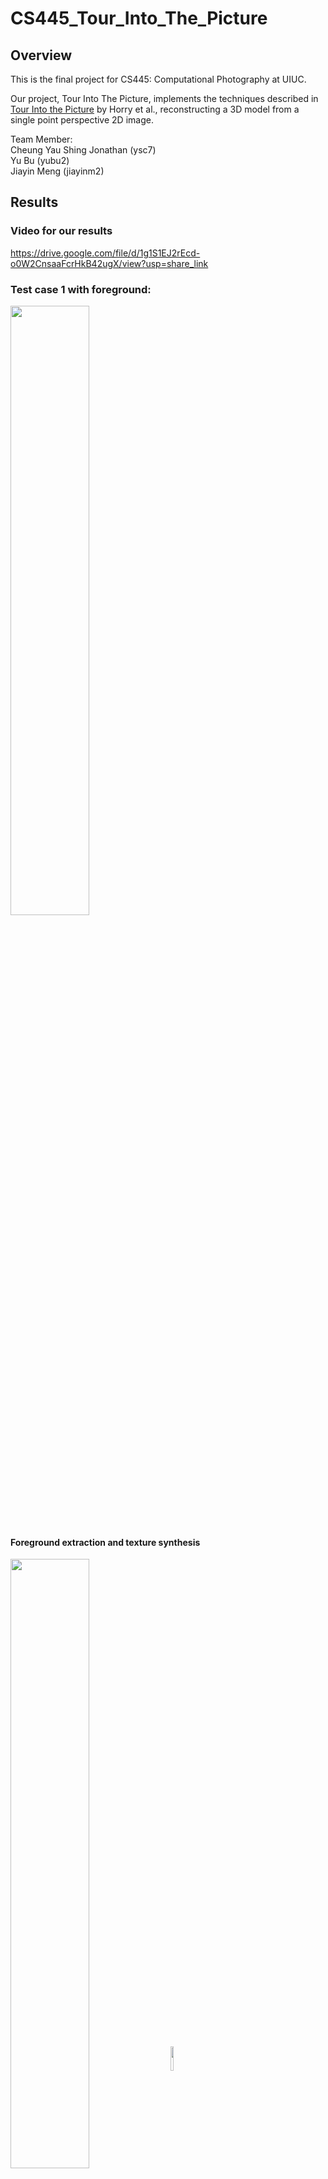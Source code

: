 # CS445_Tour_Into_The_Picture

## Overview
This is the final project for CS445: Computational Photography at UIUC.

Our project, Tour Into The Picture, implements the techniques described in [Tour Into the Picture](http://graphics.cs.cmu.edu/courses/15-463/2011_fall/Papers/TIP.pdf) by Horry et al., reconstructing a 3D model from a single point perspective 2D image.


Team Member:\
Cheung Yau Shing Jonathan (ysc7)\
Yu Bu (yubu2)\
Jiayin Meng (jiayinm2)

## Results 
### Video for our results
https://drive.google.com/file/d/1g1S1EJ2rEcd-o0W2CnsaaFcrHkB42ugX/view?usp=share_link

### Test case 1 with foreground:
<img src= "./images/1_original.jpg" width = 50%/>

#### Foreground extraction and texture synthesis
<img src="./images/1.jpg" align="middle" width = 50%/> <img src="./results/foreground.png" align="middle" width = 10%/>

#### Manual input box layout
<img src="./assets/1_box_layout.png" width = 40%/>

#### Constructing homographies of 5 faces
<img src="./assets/1_5_planes.png" width = 80%/>

#### Final 3D space at a glance
<img src="./assets/1_final.png" width = 50%/>


### Test case 2 without foreground:
<img src= "./images/2.jpg" width = 40%/>

#### Manual input box layout
<img src="./assets/2_box_layout.png" width = 30%/>

#### Constructing homographies of 5 faces
<img src="./assets/2_5_planes.png" width = 80%/>

#### Final 3D space at a glance
<img src="./assets/2_final.png" width = 50%/>


### Test case 3 without foreground:
<img src= "./images/3.jpg" width = 50%/>

#### Manual input box layout
<img src="./assets/3_box_layout.png" width = 40%/>

#### Constructing homographies of 5 faces
<img src="./assets/3_5_planes.png" width = 80%/>

#### Final 3D space at a glance
<img src="./assets/3_final.png" width = 50%/>

## Directories
### images
contains all the source images
### results
contains all the sub directories of each test cases, in which there are generated homographies, blender objects, and final blender files
contains generated foreground images (with and without parts of the background)
## How to Use
### Get the background and foreground images
Inside the project's directory run:
```
python texture_synthesis.py -i <path to image> --x <starting point X of the mask> --y <starting point Y of the mask> --w <width of the mask> --h <height of the mask> --patch_size <patch size for inpainter>
```
You would get two files named `background.jpg` and `foreground.jpg`.

Then use `foreground.jpg` as the image input of `BackgroundRemoval_Iterative.ipynb` to get the optimal foreground object `foreground.png`.
### Manually specify box layout
In 'main.ipynb':
Choose the source image and specify a 3-point mask (top left, vanishing point, bottom right) by runnning
```
filename = "your image path"
img = cv2.cvtColor(cv2.imread(filename), cv2.COLOR_BGR2RGB).astype('double') / 255.0 

import matplotlib.pyplot as plt
%matplotlib notebook
coords = specify_mask(img)
```
### Generate homographies and 3D spaces
In 'main.ipynb':
Once you have the box layout specified, construct homographies and save blender objects by running
```
coords3D, x_multiplier, depth = construct(coords, "your output folder", img, 1000)
```
If your have a foreground object, load the foreground image, and generate the foregound object by running
```
filename = 'your foreground image'
foreground = cv2.cvtColor(cv2.imread(filename), cv2.COLOR_BGR2RGB).astype('double') / 255.0 
f_coords = foreground_coords(foreground, bottom_right_coord_of_foreground_object)
construct_foreground(foreground, coords, f_coords, "your output folder", coords3D, 1000, x_multiplier, depth)
```
### Use Blender
Once you have run the previous steps, you can create a new blender file insied the output folder.
Then simply import all of the required .obj files.
